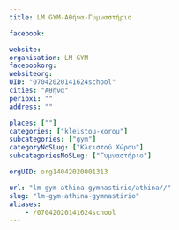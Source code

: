 ```yaml
---
title: LM GYM-Αθήνα-Γυμναστήριο

facebook:

website:
organisation: LM GYM
facebookorg:
websiteorg:
UID: "07042020141624school"
cities: "Αθήνα"
perioxi: ""
address: ""

places: [""]
categories: ["kleistou-xorou"]
subcategories: ["gym"]
categoryNoSLug: ["Κλειστού Χώρου"]
subcategoriesNoSLug: ["Γυμναστήριο"]

orgUID: org14042020001313

url: "lm-gym-athina-gymnastirio/athina//"
slug: "lm-gym-athina-gymnastirio"
aliases:
    - /07042020141624school
---
```





